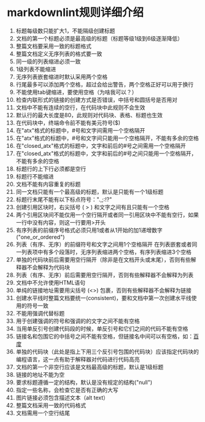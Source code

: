 # markdownlint规则详细介绍

01. 标题每级数只能扩大1，不能隔级创建标题
02. 文档的第一个标题必须是最高级的标题（标题等级1级到6级逐渐降低）
03. 整篇文档要采用一致的标题格式
04. 整篇文档定义无序列表的格式要一致
05. 同一级的列表缩进必须一致
06. 1级列表不能缩进
07. 无序列表嵌套缩进时默认采用两个空格
08. 行尾最多可以添加两个空格，超过会给出警告，两个空格正好可以用于换行
09. 不能使用tab键缩进，要使用空格（为啥我可以？）
10. 检查内联形式的链接的创建方式是否错误，中括号和圆括号是否用对
11. 文档中不能有连续的空行，在代码块中此规则不会生效
12. 默认行的最大长度是80，此规则对代码块、表格、标题也生效
13. 在代码块中，终端命令前不能有美元符号($)
14. 在"atx"格式的标题中，#号和文字间需用一个空格隔开
15. 在"atx"格式的标题中，#号和文字间只能用一个空格隔开，不能有多余的空格
16. 在"closed_atx"格式的标题中，文字和前后的#号之间需用一个空格隔开
17. 在"closed_atx"格式的标题中，文字和前后的#号之间只能用一个空格隔开，不能有多余的空格
18. 标题行的上下行必须都是空行
19. 标题行不能缩进
20. 文档不能有内容重复的标题
21. 同一文档只能有一个最高级的标题，默认是只能有一个1级标题
22. 标题行末尾不能有以下标点符号：".,;:!?"
23. 创建引用区块时，右尖括号 ( > ) 和文字之间有且只能有一个空格
24. 两个引用区块间不能仅用一个空行隔开或者同一引用区块中不能有空行，如果一行中没有内容，则这一行要用>开头
25. 有序列表的前缀序号格式必须只用1或者从1开始的加1递增数字("one_or_ordered")
26. 列表（有序、无序）的前缀符号和文字之间用1个空格隔开
    在列表嵌套或者同一列表项中有多个段落时，无序列表缩进两个空格，有序列表缩进3个空格
27. 单独的代码块前后需要用空行隔开（除非是在文档开头或末尾），否则有些解释器不会解释为代码块
28. 列表（有序、无序）前后需要用空行隔开，否则有些解释器不会解释为列表
29. 文档中不允许使用HTML语句
30. 单纯的链接地址需要用尖括号 (<>) 包裹，否则有些解释器不会解释为链接
31. 创建水平线时整篇文档要统一(consistent)，要和文档中第一次创建水平线使用的符号一致
32. 不能用强调代替标题
33. 用于创建强调的符号和强调的的文字之间不能有空格
34. 当用单反引号创建代码段的时候，单反引号和它们之间的代码不能有空格
35. 链接名和包围它的中括号之间不能有空格，但链接名中间可以有空格，如：[百度](http://www.baidu.com "百度")
36. 单独的代码块（此处是指上下用三个反引号包围的代码块）应该指定代码块的编程语言，这一点有助于解释器对代码进行代码高亮
37. 文档的第一个非空行应该是文档最高级的标题，默认是1级标题
38. 链接的地址不能为空
39. 要求标题遵循一定的结构，默认是没有规定的结构("null")
40. 指定一些名称，会检查它是否有正确的大写
41. 图片链接必须包含描述文本（alt text）
42. 整篇文档采用一致的代码格式
43. 文档需用一个空行结尾
